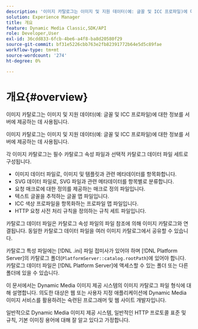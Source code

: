 ```yaml
---
description: '이미지 카탈로그는 이미지 및 지원 데이터(예: 글꼴 및 ICC 프로파일)에 대한 정보를 서버에 제공하는 데 사용됩니다.'
solution: Experience Manager
title: 개요
feature: Dynamic Media Classic,SDK/API
role: Developer,User
exl-id: 36cdd833-6fcb-4be6-a4f8-ba8d20580f29
source-git-commit: bf31e5226cbb763e2fb82391772b64e5d5c89fae
workflow-type: tm+mt
source-wordcount: '274'
ht-degree: 0%

---
```


# 개요{#overview}

이미지 카탈로그는 이미지 및 지원 데이터(예: 글꼴 및 ICC 프로파일)에 대한 정보를 서버에 제공하는 데 사용됩니다.

이미지 카탈로그는 이미지 및 지원 데이터(예: 글꼴 및 ICC 프로파일)에 대한 정보를 서버에 제공하는 데 사용됩니다.

각 이미지 카탈로그는 필수 카탈로그 속성 파일과 선택적 카탈로그 데이터 파일 세트로 구성됩니다.

* 이미지 데이터 파일로, 이미지 및 템플릿과 관련 메타데이터를 항목화합니다.
* SVG 데이터 파일로, SVG 파일과 관련 메타데이터를 항목별로 분류합니다.
* 요청 매크로에 대한 정의를 제공하는 매크로 정의 파일입니다.
* 텍스트 글꼴을 추적하는 글꼴 맵 파일입니다.
* ICC 색상 프로파일을 항목화하는 프로파일 맵 파일입니다.
* HTTP 요청 사전 처리 규칙을 정의하는 규칙 세트 파일입니다.

카탈로그 데이터 파일은 카탈로그 속성 파일의 파일 참조에 의해 이미지 카탈로그와 연결됩니다. 동일한 카탈로그 데이터 파일을 여러 이미지 카탈로그에서 공유할 수 있습니다.

카탈로그 특성 파일에는 [!DNL .ini] 파일 접미사가 있어야 하며 [!DNL Platform Server]의 카탈로그 폴더(`PlatformServer::catalog.rootPath`)에 있어야 합니다. 카탈로그 데이터 파일은 [!DNL Platform Server]에 액세스할 수 있는 폴더 또는 다른 폴더에 있을 수 있습니다.

이 문서에서는 Dynamic Media 이미지 제공 시스템의 이미지 카탈로그 파일 형식에 대해 설명합니다. 의도한 대상은 웹 또는 사용자 지정 애플리케이션에 Dynamic Media 이미지 서비스를 활용하려는 숙련된 프로그래머 및 웹 사이트 개발자입니다.

일반적으로 Dynamic Media 이미지 제공 시스템, 일반적인 HTTP 프로토콜 표준 및 규칙, 기본 이미징 용어에 대해 잘 알고 있다고 가정합니다.
